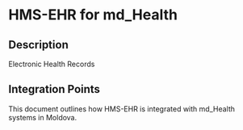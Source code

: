 # HMS-EHR for md_Health

## Description

Electronic Health Records

## Integration Points

This document outlines how HMS-EHR is integrated with md_Health systems in Moldova.
